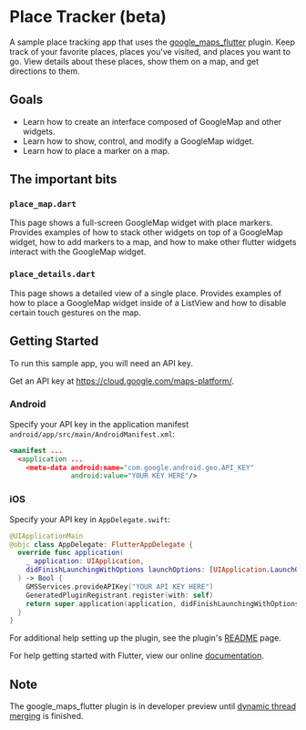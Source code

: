 # Place Tracker (beta)

A sample place tracking app that uses the
[google_maps_flutter](https://github.com/flutter/plugins/tree/master/packages/google_maps_flutter)
plugin. Keep track of your favorite places, places you've visited, and places
you want to go. View details about these places, show them on a map, and get
directions to them.

## Goals

* Learn how to create an interface composed of GoogleMap and other widgets.
* Learn how to show, control, and modify a GoogleMap widget.
* Learn how to place a marker on a map.

## The important bits

### `place_map.dart`

This page shows a full-screen GoogleMap widget with place markers. Provides
examples of how to stack other widgets on top of a GoogleMap widget, how to add
markers to a map, and how to make other flutter widgets interact with the
GoogleMap widget.

### `place_details.dart`

This page shows a detailed view of a single place. Provides examples of how to
place a GoogleMap widget inside of a ListView and how to disable certain touch
gestures on the map.

## Getting Started

To run this sample app, you will need an API key.

Get an API key at <https://cloud.google.com/maps-platform/>.

### Android
Specify your API key in the application manifest
`android/app/src/main/AndroidManifest.xml`:

```xml
<manifest ...
  <application ...
    <meta-data android:name="com.google.android.geo.API_KEY"
               android:value="YOUR KEY HERE"/>
```

### iOS
Specify your API key in `AppDelegate.swift`:

```swift
@UIApplicationMain
@objc class AppDelegate: FlutterAppDelegate {
  override func application(
    _ application: UIApplication,
    didFinishLaunchingWithOptions launchOptions: [UIApplication.LaunchOptionsKey: Any]?
  ) -> Bool {
    GMSServices.provideAPIKey("YOUR API KEY HERE")
    GeneratedPluginRegistrant.register(with: self)
    return super.application(application, didFinishLaunchingWithOptions: launchOptions)
  }
}
```

For additional help setting up the plugin, see the plugin's
[README](https://pub.dev/packages/google_maps_flutter)
page.

For help getting started with Flutter, view our online
[documentation](https://flutter.io/).

## Note

The google_maps_flutter plugin is in developer preview until [dynamic thread
merging](https://github.com/flutter/flutter/projects/155) is finished.
